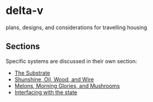 # delta-v
plans, designs, and considerations for travelling housing

## Sections

Specific systems are discussed in their own section:

* [The Substrate](substrate/README.md)
* [Shunshine, Oil, Wood, and Wire](energy/README.md)
* [Melons, Morning Glories, and Mushrooms](growth/README.md)
* [Interfacing with the state](legal/README.md)
